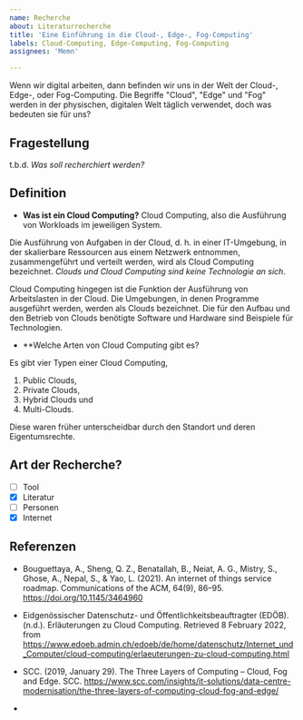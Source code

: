 ```yaml
---
name: Recherche
about: Literaturrecherche
title: 'Eine Einführung in die Cloud-, Edge-, Fog-Computing'
labels: Cloud-Computing, Edge-Computing, Fog-Computing
assignees: 'Memn'

---
```


Wenn wir digital arbeiten, dann befinden wir uns in der Welt der Cloud-, Edge-, oder Fog-Computing. Die Begriffe "Cloud", "Edge" und "Fog" werden in der physischen, digitalen Welt täglich verwendet, doch was bedeuten sie für uns?

## Fragestellung

t.b.d.
*Was soll recherchiert werden?*

## Definition

- **Was ist ein Cloud Computing?** Cloud Computing, also die Ausführung von Workloads im jeweiligen System. 

Die Ausführung von Aufgaben in der Cloud, d. h. in einer IT-Umgebung, in der skalierbare Ressourcen aus einem Netzwerk entnommen, zusammengeführt und verteilt werden, wird als Cloud Computing bezeichnet. *Clouds und Cloud Computing sind keine Technologie an sich*.

Cloud Computing hingegen ist die Funktion der Ausführung von Arbeitslasten in der Cloud. 
Die Umgebungen, in denen Programme ausgeführt werden, werden als Clouds bezeichnet. 
Die für den Aufbau und den Betrieb von Clouds benötigte Software und Hardware sind Beispiele für Technologien.

- **Welche Arten von Cloud Computing gibt es?

Es gibt vier Typen einer Cloud Computing, 
1. Public Clouds, 
2. Private Clouds, 
3. Hybrid Clouds und 
4. Multi-Clouds.

Diese waren früher unterscheidbar durch den Standort und deren Eigentumsrechte. 

## Art der Recherche?

- [ ] Tool
- [x] Literatur
- [ ] Personen
- [x] Internet

## Referenzen
- Bouguettaya, A., Sheng, Q. Z., Benatallah, B., Neiat, A. G., Mistry, S., Ghose, A., Nepal, S., & Yao, L. (2021). An internet of things service roadmap. Communications of the ACM, 64(9), 86–95. https://doi.org/10.1145/3464960
- Eidgenössischer Datenschutz- und Öffentlichkeitsbeauftragter (EDÖB). (n.d.). Erläuterungen zu Cloud Computing. Retrieved 8 February 2022, from https://www.edoeb.admin.ch/edoeb/de/home/datenschutz/Internet_und_Computer/cloud-computing/erlaeuterungen-zu-cloud-computing.html
- SCC. (2019, January 29). The Three Layers of Computing – Cloud, Fog and Edge. SCC. https://www.scc.com/insights/it-solutions/data-centre-modernisation/the-three-layers-of-computing-cloud-fog-and-edge/


- 
